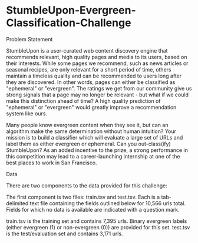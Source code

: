 # StumbleUpon-Evergreen-Classification-Challenge
Problem Statement

StumbleUpon is a user-curated web content discovery engine that recommends relevant, high quality pages and media to its users, based on their interests. While some pages we recommend, such as news articles or seasonal recipes, are only relevant for a short period of time, others maintain a timeless quality and can be recommended to users long after they are discovered. In other words, pages can either be classified as "ephemeral" or "evergreen". The ratings we get from our community give us strong signals that a page may no longer be relevant - but what if we could make this distinction ahead of time? A high quality prediction of "ephemeral" or "evergreen" would greatly improve a recommendation system like ours.

Many people know evergreen content when they see it, but can an algorithm make the same determination without human intuition? Your mission is to build a classifier which will evaluate a large set of URLs and label them as either evergreen or ephemeral. Can you out-class(ify) StumbleUpon? As an added incentive to the prize, a strong performance in this competition may lead to a career-launching internship at one of the best places to work in San Francisco.

Data

There are two components to the data provided for this challenge:

The first component is two files: train.tsv and test.tsv. Each is a tab-delimited text file containing the fields outlined below for 10,566 urls total. Fields for which no data is available are indicated with a question mark.

train.tsv is the training set and contains 7,395 urls. Binary evergreen labels (either evergreen (1) or non-evergreen (0)) are provided for this set. test.tsv is the test/evaluation set and contains 3,171 urls.
